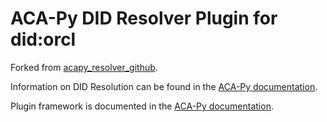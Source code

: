 # ACA-Py DID Resolver Plugin for did:orcl

Forked from [acapy_resolver_github](https://github.com/dbluhm/acapy-resolver-github).

Information on DID Resolution can be found in the [ACA-Py documentation](https://github.com/hyperledger/aries-cloudagent-python/blob/main/DIDResolution.md).

Plugin framework is documented in the [ACA-Py documentation](https://github.com/hyperledger/aries-cloudagent-python/blob/main/DIDResolution.md#resolver-plugins).
